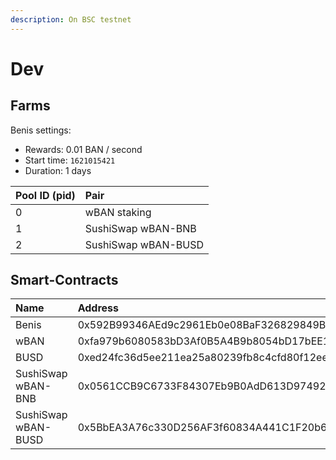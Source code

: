 ```yaml
---
description: On BSC testnet
---
```


# Dev

## Farms

Benis settings:

* Rewards: 0.01 BAN / second
* Start time: `1621015421`
* Duration: 1 days

| Pool ID \(pid\) | Pair |
| :--- | :--- |
| 0 | wBAN staking |
| 1 | SushiSwap wBAN-BNB |
| 2 | SushiSwap wBAN-BUSD |

## Smart-Contracts

| Name | Address |
| :--- | :--- |
| Benis | 0x592B99346AEd9c2961Eb0e08BaF326829849B7B1 |
| wBAN | 0xfa979b6080583bD3Af0B5A4B9b8054bD17bEE1B7 |
| BUSD | 0xed24fc36d5ee211ea25a80239fb8c4cfd80f12ee |
| SushiSwap wBAN-BNB | 0x0561CCB9C6733F84307Eb9B0AdD613D974927c08 |
| SushiSwap wBAN-BUSD | 0x5BbEA3A76c330D256AF3f60834A441C1F20b6d6b |


